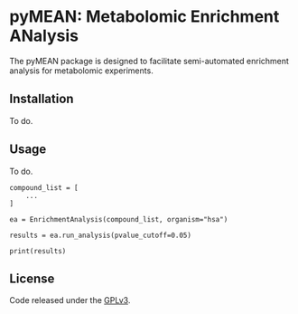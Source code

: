 # pyMEAN: Metabolomic Enrichment ANalysis

The pyMEAN package is designed to facilitate semi-automated enrichment analysis for metabolomic experiments.

## Installation

To do.

## Usage

To do.

```
compound_list = [
    ...
]

ea = EnrichmentAnalysis(compound_list, organism="hsa")

results = ea.run_analysis(pvalue_cutoff=0.05)

print(results)
```

## License

Code released under the [GPLv3](https://github.com/KeironO/pymetabenrichanalysis/blob/master/LICENSE).

